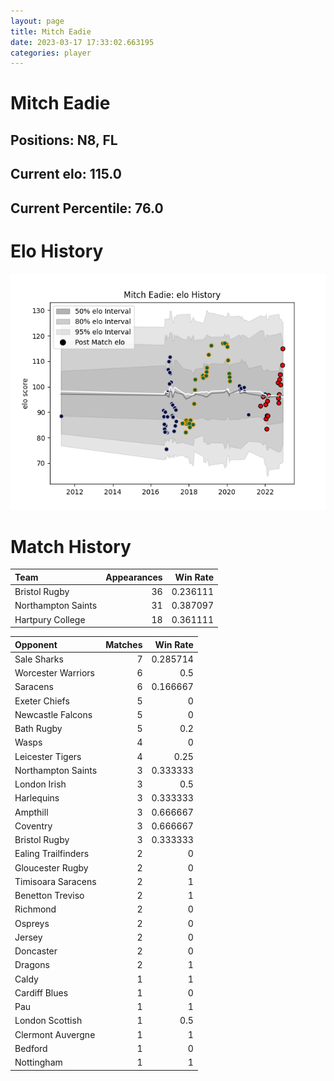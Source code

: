 ```yaml
---  
layout: page  
title: Mitch Eadie  
date: 2023-03-17 17:33:02.663195  
categories: player  
---
```

# Mitch Eadie

## Positions: N8, FL

## Current elo: 115.0

## Current Percentile: 76.0

# Elo History


![elo history](history_MitchEadie.png)
# Match History


| Team               |   Appearances |   Win Rate |
|:-------------------|--------------:|-----------:|
| Bristol Rugby      |            36 |   0.236111 |
| Northampton Saints |            31 |   0.387097 |
| Hartpury College   |            18 |   0.361111 |

| Opponent            |   Matches |   Win Rate |
|:--------------------|----------:|-----------:|
| Sale Sharks         |         7 |   0.285714 |
| Worcester Warriors  |         6 |   0.5      |
| Saracens            |         6 |   0.166667 |
| Exeter Chiefs       |         5 |   0        |
| Newcastle Falcons   |         5 |   0        |
| Bath Rugby          |         5 |   0.2      |
| Wasps               |         4 |   0        |
| Leicester Tigers    |         4 |   0.25     |
| Northampton Saints  |         3 |   0.333333 |
| London Irish        |         3 |   0.5      |
| Harlequins          |         3 |   0.333333 |
| Ampthill            |         3 |   0.666667 |
| Coventry            |         3 |   0.666667 |
| Bristol Rugby       |         3 |   0.333333 |
| Ealing Trailfinders |         2 |   0        |
| Gloucester Rugby    |         2 |   0        |
| Timisoara Saracens  |         2 |   1        |
| Benetton Treviso    |         2 |   1        |
| Richmond            |         2 |   0        |
| Ospreys             |         2 |   0        |
| Jersey              |         2 |   0        |
| Doncaster           |         2 |   0        |
| Dragons             |         2 |   1        |
| Caldy               |         1 |   1        |
| Cardiff Blues       |         1 |   0        |
| Pau                 |         1 |   1        |
| London Scottish     |         1 |   0.5      |
| Clermont Auvergne   |         1 |   1        |
| Bedford             |         1 |   0        |
| Nottingham          |         1 |   1        |